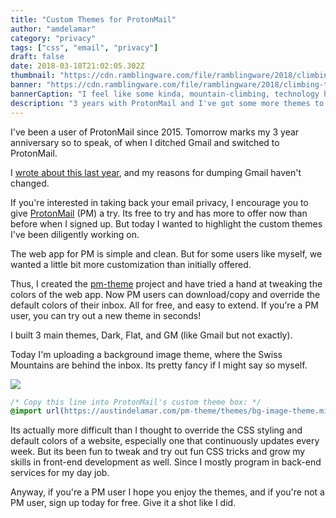 ```yaml
---
title: "Custom Themes for ProtonMail"
author: "amdelamar"
category: "privacy"
tags: ["css", "email", "privacy"]
draft: false
date: 2018-03-18T21:02:05.302Z
thumbnail: "https://cdn.ramblingware.com/file/ramblingware/2018/climbing-to-the-top-1240.jpg"
banner: "https://cdn.ramblingware.com/file/ramblingware/2018/climbing-to-the-top-1240.jpg"
bannerCaption: "I feel like some kinda, mountain-climbing, technology hermit. (Photo Credit: Felix Brönnimann)"
description: "3 years with ProtonMail and I've got some more themes to share."
---
```


I've been a user of ProtonMail since 2015\. Tomorrow marks my 3 year anniversary so to speak, of when I ditched Gmail and switched to ProtonMail.

I [wrote about this last year](https://www.ramblingware.com/blog/2-years-without-gmail), and my reasons for dumping Gmail haven't changed.

If you're interested in taking back your email privacy, I encourage you to give [ProtonMail](https://protonmail.com/) (PM) a try. Its free to try and has more to offer now than before when I signed up. But today I wanted to highlight the custom themes I've been diligently working on.

The web app for PM is simple and clean. But for some users like myself, we wanted a little bit more customization than initially offered.

Thus, I created the [pm-theme](https://austindelamar.com/pm-theme/) project and have tried a hand at tweaking the colors of the web app. Now PM users can download/copy and override the default colors of their inbox. All for free, and easy to extend. If you're a PM user, you can try out a new theme in seconds!

I built 3 main themes, Dark, Flat, and GM (like Gmail but not exactly).

Today I'm uploading a background image theme, where the Swiss Mountains are behind the inbox. Its pretty fancy if I might say so myself.  

![](https://cdn.ramblingware.com/file/ramblingware/2018/pm-background.png)

```css
/* Copy this line into ProtonMail's custom theme box: */
@import url(https://austindelamar.com/pm-theme/themes/bg-image-theme.min.css);
```

Its actually more difficult than I thought to override the CSS styling and default colors of a website, especially one that continuously updates every week. But its been fun to tweak and try out fun CSS tricks and grow my skills in front-end development as well. Since I mostly program in back-end services for my day job.

Anyway, if you're a PM user I hope you enjoy the themes, and if you're not a PM user, sign up today for free. Give it a shot like I did.  
